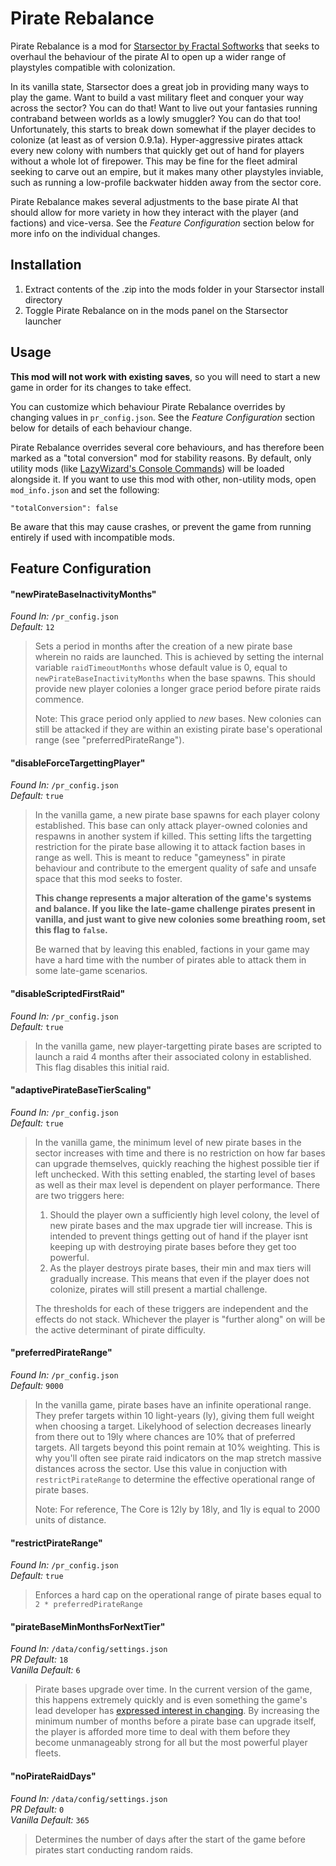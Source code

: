 
# Pirate Rebalance  
Pirate Rebalance is a mod for [Starsector by Fractal Softworks](https://fractalsoftworks.com/) that seeks to overhaul the behaviour of the pirate AI to open up a wider range of playstyles compatible with colonization.

In its vanilla state, Starsector does a great job in providing many ways to play the game. Want to build a vast military fleet and conquer your way across the sector? You can do that! Want to live out your fantasies running contraband between worlds as a lowly smuggler? You can do that too! Unfortunately, this starts to break down somewhat if the player decides to colonize (at least as of version 0.9.1a). Hyper-aggressive pirates attack every new colony with numbers that quickly get out of hand for players without a whole lot of firepower. This may be fine for the fleet admiral seeking to carve out an empire, but it makes many other playstyles inviable, such as running a low-profile backwater hidden away from the sector core.

Pirate Rebalance makes several adjustments to the base pirate AI that should allow for more variety in how they interact with the player (and factions) and vice-versa. See the _Feature Configuration_ section below for more info on the individual changes.

## Installation  
  
1. Extract contents of the .zip into the mods folder in your Starsector install directory  
2. Toggle Pirate Rebalance on in the mods panel on the Starsector launcher  
  
## Usage  

**This mod will not work with existing saves**, so you will need to start a new game in order for its changes to take effect.
  
You can customize which behaviour Pirate Rebalance overrides by changing values in `pr_config.json`. See the _Feature Configuration_ section below for details of each behaviour change.  
  
Pirate Rebalance overrides several core behaviours, and has therefore been marked as a "total conversion" mod for stability reasons. By default, only utility mods (like [LazyWizard's Console Commands](https://fractalsoftworks.com/forum/index.php?topic=4106.0)) will be loaded alongside it. If you want to use this mod with other, non-utility mods, open `mod_info.json` and set the following:

`"totalConversion": false`  

Be aware that this may cause crashes, or prevent the game from running entirely if used with incompatible mods.

## Feature Configuration

#### "newPirateBaseInactivityMonths"
_Found In:_ `/pr_config.json`  
_Default:_ `12`  

>Sets a period in months after the creation of a new pirate base wherein no raids are launched. This is achieved by setting the internal variable `raidTimeoutMonths` whose default value is 0, equal to `newPirateBaseInactivityMonths` when the base spawns. This should provide new player colonies a longer grace period before pirate raids commence.  
>
>Note: This grace period only applied to _new_ bases. New colonies can still be attacked if they are within an existing pirate base's operational range (see "preferredPirateRange").

#### "disableForceTargettingPlayer"  
_Found In:_ `/pr_config.json`  
_Default:_ `true`  

>In the vanilla game, a new pirate base spawns for each player colony established. This base can only attack player-owned colonies and respawns in another system if killed. This setting lifts the targetting restriction for the pirate base allowing it to attack faction bases in range as well. This is meant to reduce "gameyness" in pirate behaviour and contribute to the emergent quality of safe and unsafe space that this mod seeks to foster.  
>
>**This change represents a major alteration of the game's systems and balance. If you like the late-game challenge pirates present in vanilla, and just want to give new colonies some breathing room, set this flag to `false`.**  
>
>Be warned that by leaving this enabled, factions in your game may have a hard time with the number of pirates able to attack them in some late-game scenarios.

#### "disableScriptedFirstRaid"  
_Found In:_ `/pr_config.json`  
_Default:_ `true`  

>In the vanilla game, new player-targetting pirate bases are scripted to launch a raid 4 months after their associated colony in established. This flag disables this initial raid.  


#### "adaptivePirateBaseTierScaling"
_Found In:_ `/pr_config.json`  
_Default:_ `true`  

>In the vanilla game, the minimum level of new pirate bases in the sector increases with time and there is no restriction on how far bases can upgrade themselves, quickly reaching the highest possible tier if left unchecked. With this setting enabled, the starting level of bases as well as their max level is dependent on player performance. There are two triggers here:
> 1. Should the player own a sufficiently high level colony, the level of new pirate bases and the max upgrade tier will increase. This is intended to prevent things getting out of hand if the player isnt keeping up with destroying pirate bases before they get too powerful.  
> 2. As the player destroys pirate bases, their min and max tiers will gradually increase. This means that even if the player does not colonize, pirates will still present a martial challenge.  
> 
>The thresholds for each of these triggers are independent and the effects do not stack. Whichever the player is "further along" on will be the active determinant of pirate difficulty. 

#### "preferredPirateRange"  
_Found In:_ `/pr_config.json`  
_Default:_ `9000`  

>In the vanilla game, pirate bases have an infinite operational range. They prefer targets within 10 light-years (ly), giving them full weight when choosing a target. Likelyhood of selection decreases linearly from there out to 19ly where chances are 10% that of preferred targets. All targets beyond this point remain at 10% weighting. This is why you'll often see pirate raid indicators on the map stretch massive distances across the sector. Use this value in conjuction with `restrictPirateRange` to determine the effective operational range of pirate bases.
>
>Note: For reference, The Core is 12ly by 18ly, and 1ly is equal to 2000 units of distance.

#### "restrictPirateRange"
_Found In:_ `/pr_config.json`  
_Default:_ `true`

>Enforces a hard cap on the operational range of pirate bases equal to `2 * preferredPirateRange`

#### "pirateBaseMinMonthsForNextTier"  
_Found In:_ `/data/config/settings.json`  
_PR Default:_ `18`  
_Vanilla Default:_ `6`  

>Pirate bases upgrade over time. In the current version of the game, this happens extremely quickly and is even something the game's lead developer has [expressed interest in changing](https://fractalsoftworks.com/forum/index.php?topic=15958.msg255547#msg255547). By increasing the minimum number of months before a pirate base can upgrade itself, the player is afforded more time to deal with them before they become unmanageably strong for all but the most powerful player fleets.

#### "noPirateRaidDays"
_Found In:_ `/data/config/settings.json`  
_PR Default:_ `0`  
_Vanilla Default:_ `365`  

>Determines the number of days after the start of the game before pirates start conducting random raids.
